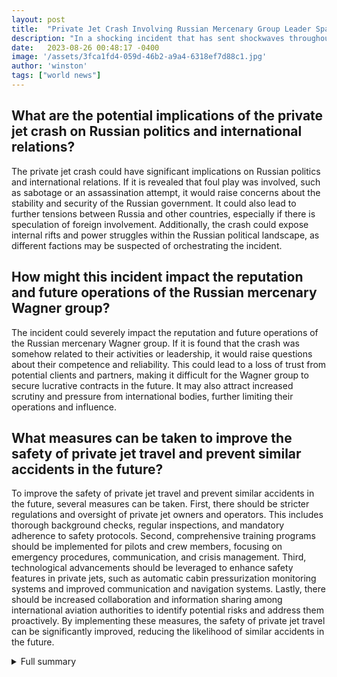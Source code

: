 ```yaml
---
layout: post
title:  "Private Jet Crash Involving Russian Mercenary Group Leader Sparks Controversy and Investigations"
description: "In a shocking incident that has sent shockwaves throughout the world, a private jet carrying Yevgeny Prigozhin, the leader of the Russian mercenary Wagner group, crashed under mysterious circumstances. The crash has raised numerous questions and triggered an intense investigation to uncover the truth behind this tragedy."
date:   2023-08-26 00:48:17 -0400
image: '/assets/3fca1fd4-059d-46b2-a9a4-6318ef7d88c1.jpg'
author: 'winston'
tags: ["world news"]
---
```


## What are the potential implications of the private jet crash on Russian politics and international relations?
The private jet crash could have significant implications on Russian politics and international relations. If it is revealed that foul play was involved, such as sabotage or an assassination attempt, it would raise concerns about the stability and security of the Russian government. It could also lead to further tensions between Russia and other countries, especially if there is speculation of foreign involvement. Additionally, the crash could expose internal rifts and power struggles within the Russian political landscape, as different factions may be suspected of orchestrating the incident.

## How might this incident impact the reputation and future operations of the Russian mercenary Wagner group?
The incident could severely impact the reputation and future operations of the Russian mercenary Wagner group. If it is found that the crash was somehow related to their activities or leadership, it would raise questions about their competence and reliability. This could lead to a loss of trust from potential clients and partners, making it difficult for the Wagner group to secure lucrative contracts in the future. It may also attract increased scrutiny and pressure from international bodies, further limiting their operations and influence.

## What measures can be taken to improve the safety of private jet travel and prevent similar accidents in the future?
To improve the safety of private jet travel and prevent similar accidents in the future, several measures can be taken. First, there should be stricter regulations and oversight of private jet owners and operators. This includes thorough background checks, regular inspections, and mandatory adherence to safety protocols. Second, comprehensive training programs should be implemented for pilots and crew members, focusing on emergency procedures, communication, and crisis management. Third, technological advancements should be leveraged to enhance safety features in private jets, such as automatic cabin pressurization monitoring systems and improved communication and navigation systems. Lastly, there should be increased collaboration and information sharing among international aviation authorities to identify potential risks and address them proactively. By implementing these measures, the safety of private jet travel can be significantly improved, reducing the likelihood of similar accidents in the future.


<details>
        <summary>Full summary</summary>
<p>In a shocking incident that has sent shockwaves throughout the world, a private jet carrying Yevgeny Prigozhin, the leader of the Russian mercenary Wagner group, crashed under mysterious circumstances. The crash has raised numerous questions and triggered an intense investigation to uncover the truth behind this tragedy.</p>
<p>The wreckage of the private jet is being meticulously analyzed by crash investigators in an effort to piece together what happened on that fateful day. The jet is believed to have transported Yevgeny Prigozhin, a figure of significant interest due to his leadership role in the Russian mercenary Wagner group.</p>
<p>There are speculations about the potential reasons behind the plane crash. One theory that investigators are focusing on is the possibility of cabin depressurization leading to the loss of consciousness of the pilot and passengers. Airplane cabins are pressurized to provide breathable air at high altitudes. However, if there are pressurization problems, it can have dire consequences. Recognizing and responding to symptoms of hypoxia is crucial for pilots, and passengers should also be aware of pressurization problems and know how to use oxygen masks correctly.</p>
<p>The crash itself has been steeped in controversy, with conflicting narratives emerging from different sources. The Kremlin has vehemently denied any involvement in causing the plane crash and specifically denied any role by President Putin. However, Western officials remain suspicious of Putin's involvement, citing previous incidents of disinformation and speculation surrounding the crash. The Kremlin spokesperson has labeled the allegations as 'absolute lies.' Despite the denials, Russian authorities have found Yevgeny Prigozhin's name on the passenger list, although his body has not yet been positively identified.</p>
<p>The private jet crash is also shedding light on the regulatory framework surrounding private jets. Private jet owners are required to follow strict regulations under FAR 91. However, Jets.com, a prominent player in the private jet industry, insists on exceeding FAR 135 standards to ensure the highest level of safety for its passengers. The company even has a Chief Safety Officer dedicated to maintaining and improving safety standards.</p>
<p>This tragic incident serves as a reminder of the risks associated with air travel, even for those traveling on private jets. It highlights the importance of rigorous safety measures and adherence to regulations to prevent such accidents. As the investigation progresses, the world awaits answers and justice for the victims and their families affected by this devastating crash.</p>
</details>